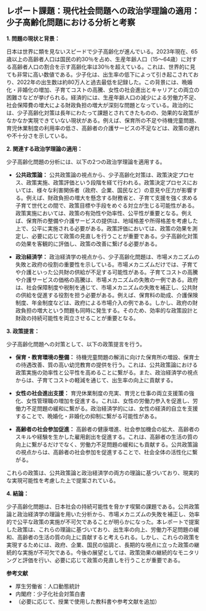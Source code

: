## レポート課題：現代社会問題への政治学理論の適用：少子高齢化問題における分析と考察

**1. 問題の現状と背景：**

日本は世界に類を見ないスピードで少子高齢化が進んでいる。2023年現在、65歳以上の高齢者人口は国民の約30％を占め、生産年齢人口（15～64歳）に対する高齢者人口の割合を示す高齢化率は30％を超えている。これは、世界的に見ても非常に高い数値である。少子化は、出生率の低下によって引き起こされており、2022年の出生数は約80万人と過去最低を記録した。この背景には、晩婚化・非婚化の増加、子育てコストの高騰、女性の社会進出とキャリアとの両立の困難さなどが挙げられる。経済的には、生産年齢人口の減少による労働力不足、社会保障費の増大による財政負担の増大が深刻な問題となっている。政治的には、少子高齢化対策は長年にわたって課題とされてきたものの、効果的な政策がなかなか実現できていない現状がある。例えば、保育所の不足や待機児童問題、育児休業制度の利用率の低さ、高齢者の介護サービスの不足などは、政策の遅れや不十分さを示している。


**2. 関連する政治学理論の適用：**

少子高齢化問題の分析には、以下の2つの政治学理論を適用する。

* **公共政策論：** 公共政策論の視点から、少子高齢化対策は、政策決定プロセス、政策実施、政策評価という段階を経て行われる。政策決定プロセスにおいては、様々な利害関係者（政府、企業、国民など）の意見や圧力が影響する。例えば、財政負担の増大を懸念する財務省と、子育て支援を強く求める子育て世代との間で、政策目標や手段をめぐる対立が生じる可能性がある。政策実施においては、政策の有効性や効率性、公平性が重要となる。例えば、保育所の整備や介護サービスの提供は、地域格差や所得格差を考慮した上で、公平に実施される必要がある。政策評価においては、政策の効果を測定し、必要に応じて政策の見直しを行うことが重要である。少子高齢化対策の効果を客観的に評価し、政策の改善に繋げる必要がある。

* **政治経済学：** 政治経済学の視点から、少子高齢化問題は、市場メカニズムの失敗と政府の役割の重要性を示している。市場メカニズムだけでは、子育てや介護といった公共財の供給が不足する可能性がある。子育てコストの高騰や介護サービスの価格の高騰は、市場メカニズムの失敗の一例である。政府は、社会保障制度や税制を通じて、市場メカニズムの失敗を補正し、公共財の供給を促進する役割を担う必要がある。例えば、保育料の助成、介護保険制度、年金制度などは、政府による市場介入の例である。しかし、政府の財政負担の増大という問題も同時に発生する。そのため、効率的な政策設計と財政の持続可能性を両立させることが重要となる。


**3. 政策提言：**

少子高齢化問題への対策として、以下の政策提言を行う。

* **保育・教育環境の整備：** 待機児童問題の解消に向けた保育所の増設、保育士の待遇改善、質の高い幼児教育の提供を行う。これは、公共政策論における政策実施の効率性と公平性を高めることに繋がる。また、政治経済学の視点からは、子育てコストの軽減を通じて、出生率の向上に貢献する。

* **女性の社会進出支援：** 育児休業制度の充実、育児と仕事の両立支援策の強化、女性管理職の増加を促進する。これは、女性の労働力参入を促進し、労働力不足問題の緩和に繋がる。政治経済学的には、女性の経済的自立を支援することで、晩婚化・非婚化の抑制に繋がる可能性がある。

* **高齢者の社会参加促進：** 高齢者の健康増進、社会参加機会の拡大、高齢者のスキルや経験を生かした雇用創出を促進する。これは、高齢者の生活の質の向上に繋がるだけでなく、労働力不足問題の緩和にも貢献する。公共政策論の視点からは、高齢者の社会参加を促進することで、社会全体の活性化に繋がる。

これらの政策は、公共政策論と政治経済学の両方の理論に基づいており、現実的な実現可能性を考慮した上で提案されている。


**4. 結論：**

少子高齢化問題は、日本社会の持続可能性を脅かす喫緊の課題である。公共政策論と政治経済学の理論を用いた分析から、市場メカニズムの失敗を補正し、効率的で公平な政策の実施が不可欠であることが明らかになった。本レポートで提案した政策は、これらの理論に基づいており、出生率の向上、労働力不足問題の緩和、高齢者の生活の質の向上に貢献すると考えられる。しかし、これらの政策を実現するためには、政府、企業、国民の協調と、長期的な視点に立った政策の継続的な実施が不可欠である。今後の展望としては、政策効果の継続的なモニタリングと評価を行い、必要に応じて政策の見直しを行うことが重要である。


**参考文献**

* 厚生労働省：人口動態統計
* 内閣府：少子化社会対策白書
* （必要に応じて、授業で使用した教科書や参考文献を追加）


